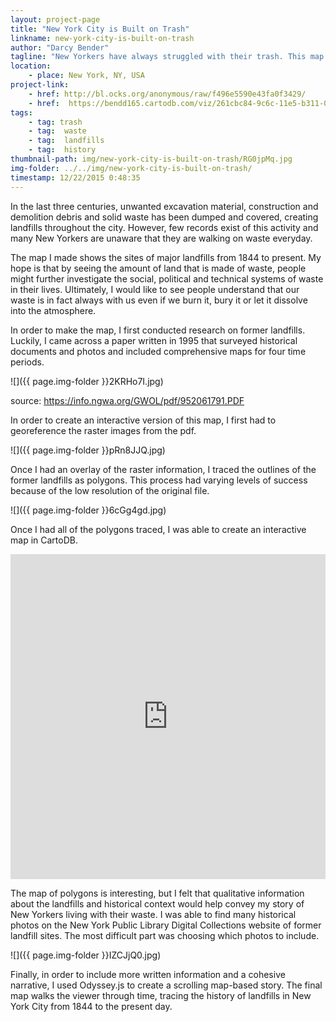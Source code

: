 ```yaml
---
layout: project-page
title: "New York City is Built on Trash"
linkname: new-york-city-is-built-on-trash
author: "Darcy Bender"
tagline: "New Yorkers have always struggled with their trash. This map traces the rich history of landfills in the city."
location:
    - place: New York, NY, USA
project-link:
    - href: http://bl.ocks.org/anonymous/raw/f496e5590e43fa0f3429/
    - href:  https://bendd165.cartodb.com/viz/261cbc84-9c6c-11e5-b311-0ea31932ec1d/public_map
tags:
    - tag: trash
    - tag:  waste
    - tag:  landfills
    - tag:  history
thumbnail-path: img/new-york-city-is-built-on-trash/RG0jpMq.jpg
img-folder: ../../img/new-york-city-is-built-on-trash/
timestamp: 12/22/2015 0:48:35
---
```

In the last three centuries, unwanted excavation material, construction and demolition debris and solid waste has been dumped and covered, creating landfills throughout the city. However, few records exist of this activity and many New Yorkers are unaware that they are walking on waste everyday. 

The map I made shows the sites of major landfills from 1844 to present. My hope is that by seeing the amount of land that is made of waste, people might further investigate the social, political and technical systems of waste in their lives. Ultimately, I would like to see people understand that our waste is in fact always with us even if we burn it, bury it or let it dissolve into the atmosphere.

In order to make the map, I first conducted research on former landfills. Luckily, I came across a paper written in 1995 that surveyed historical documents and photos and included comprehensive maps for four time periods.

![]({{ page.img-folder }}2KRHo7I.jpg)

source: https://info.ngwa.org/GWOL/pdf/952061791.PDF

In order to create an interactive version of this map, I first had to georeference the raster images from the pdf.

![]({{ page.img-folder }}pRn8JJQ.jpg)

Once I had an overlay of the raster information, I traced the outlines of the former landfills as polygons. This process had varying levels of success because of the low resolution of the original file.

![]({{ page.img-folder }}6cGg4gd.jpg)

Once I had all of the polygons traced, I was able to create an interactive map in CartoDB.

<iframe width="100%" height="520" frameborder="0" src="https://bendd165.cartodb.com/viz/261cbc84-9c6c-11e5-b311-0ea31932ec1d/embed_map" allowfullscreen webkitallowfullscreen mozallowfullscreen oallowfullscreen msallowfullscreen></iframe>

The map of polygons is interesting, but I felt that qualitative information about the landfills and historical context would help convey my story of New Yorkers living with their waste. I was able to find many historical photos on the New York Public Library Digital Collections website of former landfill sites. The most difficult part was choosing which photos to include.

![]({{ page.img-folder }}IZCJjQ0.jpg)

Finally, in order to include more written information and a cohesive narrative, I used Odyssey.js to create a scrolling map-based story. The final map walks the viewer through time, tracing the history of landfills in New York City from 1844 to the present day. 

